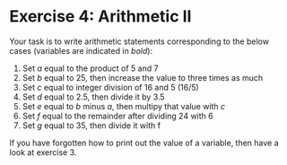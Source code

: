 ﻿# Exercise 4: Arithmetic II

Your task is to write arithmetic statements corresponding to the 
below cases (variables are indicated in *bold*): 
 
1. Set *a* equal to the product of 5 and 7 
2. Set *b* equal to 25, then increase the value to three times as 
much 
3. Set *c* equal to integer division of 16 and 5 (16/5) 
4. Set *d* equal to 2.5, then divide it by 3.5 
5. Set *e* equal to *b* minus *a*, then multipy that value with *c* 
6. Set *f* equal to the remainder after dividing 24 with 6 
7. Set *g* equal to 35, then divide it with f 
 
If you have forgotten how to print out the value of a variable, then 
have a look at exercise 3.